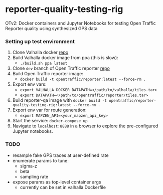 # reporter-quality-testing-rig
OTv2: Docker containers and Jupyter Notebooks for testing Open Traffic Reporter quality using synthesized GPS data


### Setting up test environment
1. Clone Valhalla docker [repo](https://github.com/valhalla/docker)
2. Build Valhalla docker image from ppa (this is slow):
    - `./build.sh ppa latest`
3. Clone `dev` branch of Open Traffic reporter [repo](https://github.com/opentraffic/reporter/tree/kk_kafka)
4. Build Open Traffic reporter image:
	- `docker build -t opentraffic/reporter:latest --force-rm .`
5. Export env vars:
    - `export VALHALLA_DOCKER_DATAPATH=</path/to/valhalla/tiles.tar>`
    - `export DATAPATH=</path/to/opentraffic/reporter/tiles.tar>`
6. Build reporter-qa image with `docker build -t opentraffic/reporter-quality-testing-rig:latest --force-rm .`
7. Export env var for route generation:
	- `export MAPZEN_API=<your_mapzen_api_key>`
8. Start the service: `docker-compose up`
9. Navigate to `localhost:8888` in a browser to explore the pre-configured Jupyter notebooks.

### TODO
- resample fake GPS traces at user-defined rate
- enumerate params to tune:
    - sigma-z
    - beta
    - sampling rate
- expose params as top-level container args
	- currently can be set in valhalla Dockerfile